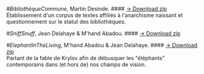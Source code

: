 *#BibliothèqueCommune*, Martin Desinde. #### [→ Download zip](/)   
Établissement d'un corpus de textes affiliés à l'anarchisme naissant et questionnement sur le statut des bibliothèques.  

*#SniffSnuff*, Jean Delahaye & M'hand Abadou. #### [→ Download zip](/)  

*#ElephantInTheLiving*, M'hand Abadou & Jean Delahaye. #### [→ Download zip](/)  
Partant de la fable de Krylov afin de débusquer les "éléphants" contemporains dans (et hors de) nos champs de vision.  